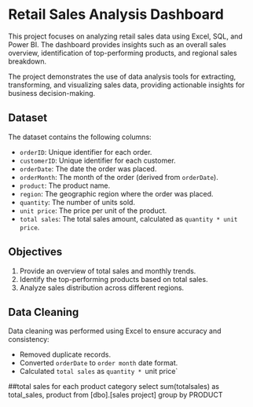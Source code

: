 # Retail Sales Analysis Dashboard
This project focuses on analyzing retail sales data using Excel, SQL, and Power BI. The dashboard provides insights such as an overall sales overview, identification of top-performing products, and regional sales breakdown.

The project demonstrates the use of data analysis tools for extracting, transforming, and visualizing sales data, providing actionable insights for business decision-making.
## Dataset
The dataset contains the following columns:

- `orderID`: Unique identifier for each order.
- `customerID`: Unique identifier for each customer.
- `orderDate`: The date the order was placed.
- `orderMonth`: The month of the order (derived from `orderDate`).
- `product`: The product name.
- `region`: The geographic region where the order was placed.
- `quantity`: The number of units sold.
- `unit price`: The price per unit of the product.
- `total sales`: The total sales amount, calculated as `quantity * unit price`.

## Objectives
1. Provide an overview of total sales and monthly trends.
2. Identify the top-performing products based on total sales.
3. Analyze sales distribution across different regions.

## Data Cleaning
Data cleaning was performed using Excel to ensure accuracy and consistency:
- Removed duplicate records.
- Converted `orderDate` to `order month` date format.
- Calculated `total sales` as `quantity * `unit price`

##total sales for each product category
select sum(totalsales) as total_sales, product from [dbo].[sales project]
group by PRODUCT



